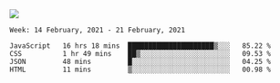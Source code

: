 <!--
**Mat2ja/Mat2ja** is a ✨ _special_ ✨ repository because its `README.md` (this file) appears on your GitHub profile.

Here are some ideas to get you started:

- 🔭 I’m currently working on ...
- 🌱 I’m currently learning ...
- 👯 I’m looking to collaborate on ...
- 🤔 I’m looking for help with ...
- 💬 Ask me about ...
- 📫 How to reach me: ...
- 😄 Pronouns: ...
- ⚡ Fun fact: ...
-->

<img src='https://media.giphy.com/media/xT9IgG50Fb7Mi0prBC/giphy.gif'>

<!--START_SECTION:waka-->
```text
Week: 14 February, 2021 - 21 February, 2021

JavaScript   16 hrs 18 mins  █████████████████████▒░░░   85.22 % 
CSS          1 hr 49 mins    ██▒░░░░░░░░░░░░░░░░░░░░░░   09.53 % 
JSON         48 mins         █░░░░░░░░░░░░░░░░░░░░░░░░   04.25 % 
HTML         11 mins         ▒░░░░░░░░░░░░░░░░░░░░░░░░   00.98 % 
```
<!--END_SECTION:waka-->
